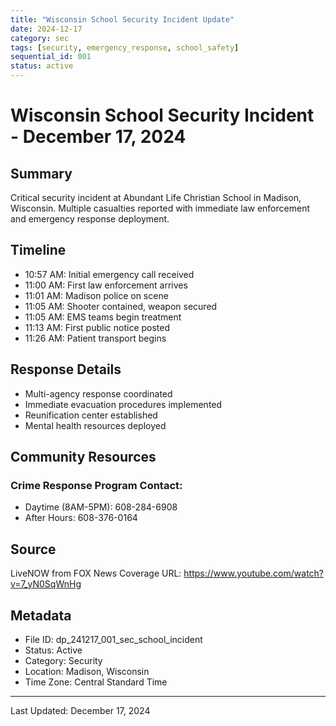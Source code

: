 ```yaml
---
title: "Wisconsin School Security Incident Update"
date: 2024-12-17
category: sec
tags: [security, emergency_response, school_safety]
sequential_id: 001
status: active
---
```


# Wisconsin School Security Incident - December 17, 2024

## Summary
Critical security incident at Abundant Life Christian School in Madison, Wisconsin. Multiple casualties reported with immediate law enforcement and emergency response deployment.

## Timeline
- 10:57 AM: Initial emergency call received
- 11:00 AM: First law enforcement arrives
- 11:01 AM: Madison police on scene
- 11:05 AM: Shooter contained, weapon secured
- 11:05 AM: EMS teams begin treatment
- 11:13 AM: First public notice posted
- 11:26 AM: Patient transport begins

## Response Details
- Multi-agency response coordinated
- Immediate evacuation procedures implemented
- Reunification center established
- Mental health resources deployed

## Community Resources
### Crime Response Program Contact:
- Daytime (8AM-5PM): 608-284-6908
- After Hours: 608-376-0164

## Source
LiveNOW from FOX News Coverage
URL: https://www.youtube.com/watch?v=7_yN0SqWnHg

## Metadata
- File ID: dp_241217_001_sec_school_incident
- Status: Active
- Category: Security
- Location: Madison, Wisconsin
- Time Zone: Central Standard Time

---
Last Updated: December 17, 2024